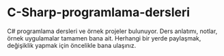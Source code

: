 # C-Sharp-programlama-dersleri
C# programlama dersleri ve örnek projeler bulunuyor.
Ders anlatımı, notlar, örnek uygulamalar tamamen bana ait. Herhangi bir yerde paylaşmak, değişiklik yapmak için öncelikle bana ulaşınız.

